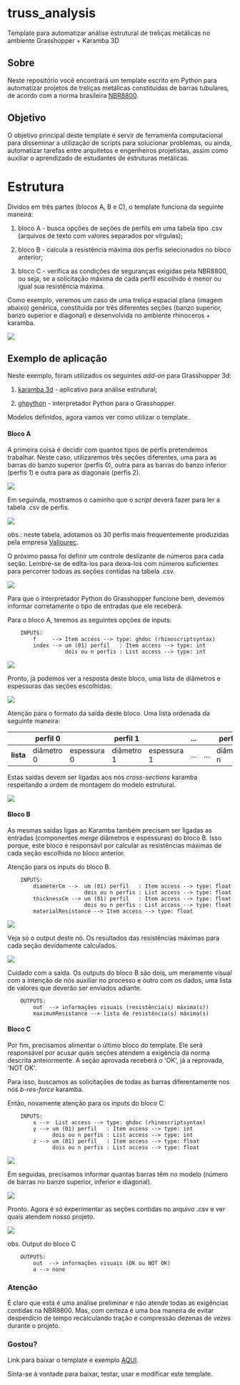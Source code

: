 # truss_analysis
Template para automatizar análise estrutural de treliças metálicas no ambiente Grasshopper + Karamba 3D


## Sobre

Neste repositório você encontrará um template escrito em Python para automatizar projetos de treliças metálicas constituídas de barras tubulares, de acordo com a norma brasileira [NBR8800](https://www.abntcatalogo.com.br/norma.aspx?ID=1459).

## Objetivo

O objetivo principal deste template é servir de ferramenta computacional para disseminar a utilização de scripts para solucionar problemas, ou ainda, automatizar tarefas entre arquitetos e engenheiros projetistas, assim como auxiliar o aprendizado de estudantes de estruturas metálicas.

# Estrutura 

Dividos em três partes (blocos A, B e C), o template funciona da seguinte maneira:

1. bloco A - busca opções de seções de perfils em uma tabela tipo .csv (arquivos de texto com valores separados por vírgulas);

2. bloco B - calcula a resistência máxima dos perfis selecionados no bloco anterior;

3. bloco C - verifica as condições de seguranças exigidas pela NBR8800, ou seja, se a solicitação máxima de cada perfil escolhido é menor ou igual sua resistência máxima. 

Como exemplo, veremos um caso de uma treliça espacial plana (imagem abaixo) genérica,  constituída por três diferentes seções (banzo superior, banzo superior e diagonal) e desenvolvida no ambiente rhinoceros + karamba. 


![](images/truss_diagram.jpg)


## Exemplo de aplicação

Neste exemplo, foram utilizados os seguintes *add-on* para Grasshopper 3d:

1. [karamba 3d](https://www.food4rhino.com/app/karamba3d) - aplicativo para análise estrutural; 

2. [ghpython](https://www.food4rhino.com/app/ghpython) - interpretador Python para o Grasshopper.


Modelos definidos, agora vamos ver como utilizar o template..


#### Bloco A

A primeira coisa é decidir com quantos tipos de perfis pretendemos trabalhar. Neste caso, utilizaremos três seções diferentes, uma para as barras do banzo superior (perfis 0), outra para as barras do banzo inferior (perfis 1) e outra para as diagonais (perfis 2).

![](images/1_apres.gif)

Em seguinda, mostramos o caminho que o *script* deverá fazer para ler a tabela .csv de perfis.

![](images/2_buscando_perfis.gif)

obs.: neste tabela, adotamos os 30 perfis mais frequentemente produzidas pela empresa [Vallourec](http://www.vallourec.com/COUNTRIES/BRAZIL/PT/Products-and-services/automotive-industrial-tubes/Documents/Catalogo%20Estruturais.pdf).

O próximo passa foi definir um controle deslizante de números para cada seção. Lembre-se de edita-los para deixa-los com números suficientes para percorrer todoas as seções contidas na tabela .csv.

![](images/3_index_perfis.gif)

Para que o interpretador Python do Grasshopper funcione bem, devemos informar corretamente o tipo de entradas que ele receberá.  

Para o bloco A, teremos as seguintes opções de inputs:

``` 
    INPUTS:
        f     --> Item access --> type: ghdoc (rhinoscriptsyntax)
        index --> um (01) perfil   : Item access --> type: int
                  dois ou n perfis : List access --> type: int
```


![](images/4_recebendo_perfis.gif)


Pronto, já podemos ver a resposta deste bloco, uma lista de diâmetros e espessuras das seções escolhidas:


![](images/5_saida_perfis.gif)

Atenção para o formato da saída deste bloco. Uma lista ordenada da seguinte maneira:

|         | perfil 0    |           | perfil 1    |           | ...    |       | perfil n    |           |
|---------|-------------|---------- |-------------|-----------|--------|-------|-------------|-----------|
|__lista__| diâmetro 0  |espessura 0| diâmetro 1  |espessura 1| ...    | ...   | diâmetro n  |espessura n|



Estas saídas devem ser ligadas aos nós *cross-sections* karamba respeitando a ordem de montagem do modelo estrutural.


![](images/6_perfis_karamba.gif)

#### Bloco B

As mesmas saídas ligas ao Karamba também precisam ser ligadas as entradas (componentes *merge* diâmetros e espessuras) do bloco B. Isso porque, este bloco é responsávl por calcular as resistências máximas de cada seção escolhida no bloco anterior.

Atenção para os inputs do bloco B. 

```
    INPUTS:
        diameterCm -->  um (01) perfil   : Item access --> type: float
                        dois ou n perfis : List access --> type: float
        thicknessCm --> um (01) perfil   : Item access --> type: float
                        dois ou n perfis : List access --> type: float
        materialResistance --> Item access --> type: float

```

![](images/7_perfis_caminho.gif)

Veja só o output deste nó. Os resultados das resistências máximas para cada seção devidamente calculados.

![](images/8_res_max.gif)

Cuidado com a saída. Os outputs do bloco B são dois, um meramente visual com a intenção de nós auxiliar no processo e outro com os dados, uma lista de valores que deverão ser enviados adiante. 

```
    OUTPUTS:
        out  --> informações visuais (resistência(s) máxima(s))
        maximumResistance --> lista de resistência(s) máxima(s)
```

#### Bloco C

Por fim, precisamos alimentar o último bloco do template. Ele será responsável por acusar quais seções atendem a exigência da norma descrita anteiormente. A seção aprovada receberá o 'OK', já a reprovada, 'NOT OK'.

Para isso, buscamos as solicitações de todas as barras diferentamente nos nós *b-res-force* karamba.

Então, novamente atenção para os inputs do bloco C

```
    INPUTS:
        x -->  List access --> type: ghdoc (rhinoscriptsyntax)
        y --> um (01) perfil   : Item access --> type: int
              dois ou n perfis : List access --> type: int
        z --> um (01) perfil   : Item access --> type: float
              dois ou n perfis : List access --> type: float
```

![](images/9_solic_karamba.gif)

Em seguidas, precisamos informar quantas barras têm no modelo (número de barras no banzo superior, inferior e diagonal).

![](images/10_num_barras.gif)

Pronto. Agora é só experimentar as seções contidas no arquivo .csv e ver quais atendem nosso projeto.

![](images/11_analise_final.gif)

obs. Output do bloco C

```
    OUTPUTS:
        out  --> informações visuais (OK ou NOT OK)
        a --> none
```

### Atenção

É claro que está é uma análise preliminar e não atende todas as exigências contidas na NBR8800. Mas, com certeza é uma boa maneira de evitar desperdício de tempo recalculando tração e compressão dezenas de vezes durante o projeto. 


### Gostou?

Link para baixar o template e exemplo [AQUI](https://github.com/renatogcruz/truss_analysis/tree/master/files).

Sinta-se à vontade para baixar, testar, usar e modificar este template.
